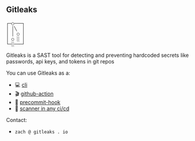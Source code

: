 ## Gitleaks
```
┌─○───┐
│ │╲  │
│ │ ○ │
│ ○ ░ │
└─░───┘
```
Gitleaks is a SAST tool for detecting and preventing hardcoded secrets like passwords, api keys, and tokens in git repos

You can use Gitleaks as a:
- 💻 [cli](https://github.com/gitleaks/gitleaks)
- 🎬 [github-action](https://github.com/gitleaks/gitleaks-action)
- 🎣 [precommit-hook](https://github.com/gitleaks/gitleaks#pre-commit)
- 🔎 [scanner in any ci/cd](https://github.com/gitleaks/gitleaks#docker)

Contact: 
- `zach @ gitleaks . io`
